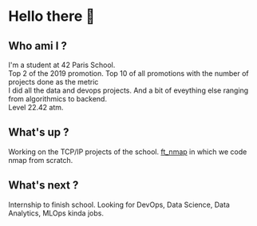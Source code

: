 # Hello there 👋
## Who ami I ?
I'm a student at 42 Paris School.<br>
Top 2 of the 2019 promotion. Top 10 of all promotions with the number of projects done as the metric<br>
I did all the data and devops projects. And a bit of eveything else ranging from algorithmics to backend.<br>
Level 22.42 atm.<br>
## What's up ?
Working on the TCP/IP projects of the school. [ft_nmap](https://github.com/thervieu/ft_nmap) in which we code nmap from scratch.<br>
## What's next ?
Internship to finish school. Looking for DevOps, Data Science, Data Analytics, MLOps kinda jobs.
